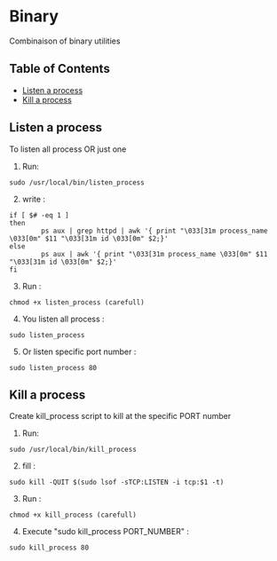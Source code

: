 # Binary
Combinaison of binary utilities

## Table of Contents

* [Listen a process](#listen-a-process)
* [Kill a process](#kill-a-process)

## Listen a process
To listen all process OR just one

1) Run:
```
sudo /usr/local/bin/listen_process
```

2) write :
```
if [ $# -eq 1 ]
then
        ps aux | grep httpd | awk '{ print "\033[31m process_name \033[0m" $11 "\033[31m id \033[0m" $2;}'
else
        ps aux | awk '{ print "\033[31m process_name \033[0m" $11 "\033[31m id \033[0m" $2;}'
fi
```

3) Run :
```
chmod +x listen_process (carefull)
```

4) You listen all process :
```
sudo listen_process
```

5) Or listen specific port number :
```
sudo listen_process 80
```

## Kill a process
Create kill_process script to kill at the specific PORT number

1) Run:
```
sudo /usr/local/bin/kill_process
```

2) fill :
```
sudo kill -QUIT $(sudo lsof -sTCP:LISTEN -i tcp:$1 -t)
```

3) Run :
```
chmod +x kill_process (carefull)
```

4) Execute "sudo kill_process PORT_NUMBER" :
```
sudo kill_process 80
```
